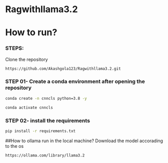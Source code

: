 # Ragwithllama3.2

# How to run?
### STEPS:

Clone the repository

```bash
https://github.com/Akashgola123/Ragwithllama3.2.git
```
### STEP 01- Create a conda environment after opening the repository

```bash
conda create -n cnncls python=3.8 -y
```

```bash
conda activate cnncls
```


### STEP 02- install the requirements
```bash
pip install -r requirements.txt
```


##How to ollama run in the local machine?
Download the model accorading to the os
```bash
https://ollama.com/library/llama3.2
```
